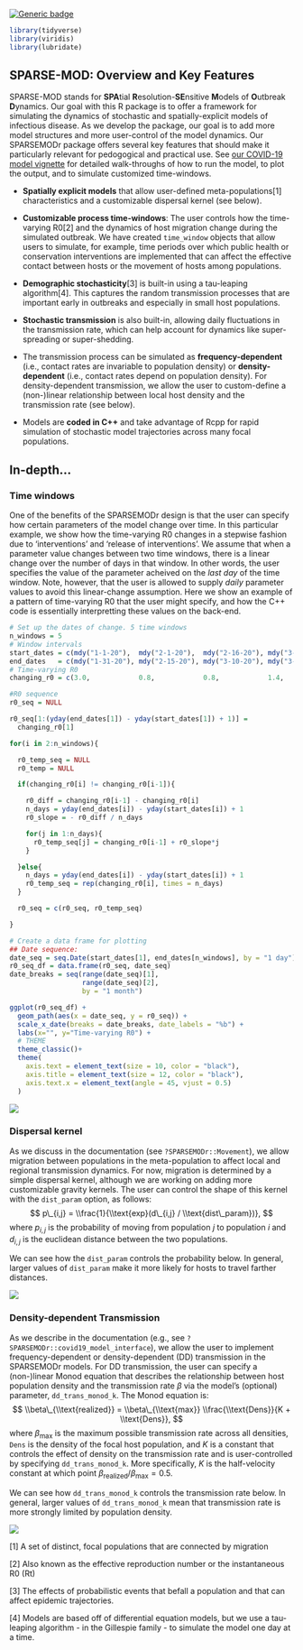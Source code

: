 [![Generic badge](https://cranlogs.r-pkg.org/badges/grand-total/SPARSEMODr)](https://cran.r-project.org/web/packages/SPARSEMODr/index.html)
``` r
library(tidyverse)
library(viridis)
library(lubridate)
```

SPARSE-MOD: Overview and Key Features
-------------------------------------

SPARSE-MOD stands for **SPA**tial **R**esolution-**SE**nsitive
**M**odels of **O**utbreak **D**ynamics. Our goal with this R package is
to offer a framework for simulating the dynamics of stochastic and
spatially-explicit models of infectious disease. As we develop the
package, our goal is to add more model structures and more user-control
of the model dynamics. Our SPARSEMODr package offers several key features
that should make it particularly relevant for pedogogical and practical
use. See [our COVID-19 model vignette](https://sparsemod.nau.edu/rpkg/covid19)
for detailed walk-throughs of how to run the model, to plot the output, and to
simulate customized time-windows.

-   **Spatially explicit models** that allow user-defined
    meta-populations[1] characteristics and a customizable dispersal
    kernel (see below).

-   **Customizable process time-windows**: The user controls how the
    time-varying R0[2] and the dynamics of host migration change during
    the simulated outbreak. We have created `time_window` objects that
    allow users to simulate, for example, time periods over which public
    health or conservation interventions are implemented that can affect
    the effective contact between hosts or the movement of hosts among
    populations.

-   **Demographic stochasticity**[3] is built-in using a tau-leaping
    algorithm[4]. This captures the random transmission processes that
    are important early in outbreaks and especially in small host
    populations.

-   **Stochastic transmission** is also built-in, allowing daily
    fluctuations in the transmission rate, which can help account for
    dynamics like super-spreading or super-shedding.

-   The transmission process can be simulated as **frequency-dependent**
    (i.e., contact rates are invariable to population density) or
    **density-dependent** (i.e., contact rates depend on population
    density). For density-dependent transmission, we allow the user to
    custom-define a (non-)linear relationship between local host density
    and the transmission rate (see below).

-   Models are **coded in C++** and take advantage of Rcpp for rapid
    simulation of stochastic model trajectories across many focal
    populations.

In-depth…
---------

### Time windows

One of the benefits of the SPARSEMODr design is that the user can specify
how certain parameters of the model change over time. In this particular
example, we show how the time-varying R0 changes in a stepwise fashion
due to ‘interventions’ and ‘release of interventions’. We assume that
when a parameter value changes between two time windows, there is a
linear change over the number of days in that window. In other words,
the user specifies the value of the parameter acheived on the *last day*
of the time window. Note, however, that the user is allowed to supply
*daily* parameter values to avoid this linear-change assumption. Here we
show an example of a pattern of time-varying R0 that the user might
specify, and how the C++ code is essentially interpretting these values
on the back-end.

``` r
# Set up the dates of change. 5 time windows
n_windows = 5
# Window intervals
start_dates = c(mdy("1-1-20"),  mdy("2-1-20"),  mdy("2-16-20"), mdy("3-11-20"), mdy("3-22-20"))
end_dates   = c(mdy("1-31-20"), mdy("2-15-20"), mdy("3-10-20"), mdy("3-21-20"), mdy("5-1-20"))
# Time-varying R0
changing_r0 = c(3.0,            0.8,            0.8,            1.4,            1.4)

#R0 sequence
r0_seq = NULL

r0_seq[1:(yday(end_dates[1]) - yday(start_dates[1]) + 1)] =
  changing_r0[1]

for(i in 2:n_windows){

  r0_temp_seq = NULL
  r0_temp = NULL

  if(changing_r0[i] != changing_r0[i-1]){

    r0_diff = changing_r0[i-1] - changing_r0[i]
    n_days = yday(end_dates[i]) - yday(start_dates[i]) + 1
    r0_slope = - r0_diff / n_days

    for(j in 1:n_days){
      r0_temp_seq[j] = changing_r0[i-1] + r0_slope*j
    }

  }else{
    n_days = yday(end_dates[i]) - yday(start_dates[i]) + 1
    r0_temp_seq = rep(changing_r0[i], times = n_days)
  }

  r0_seq = c(r0_seq, r0_temp_seq)

}

# Create a data frame for plotting
## Date sequence:
date_seq = seq.Date(start_dates[1], end_dates[n_windows], by = "1 day")
r0_seq_df = data.frame(r0_seq, date_seq)
date_breaks = seq(range(date_seq)[1],
                  range(date_seq)[2],
                  by = "1 month")

ggplot(r0_seq_df) +
  geom_path(aes(x = date_seq, y = r0_seq)) +
  scale_x_date(breaks = date_breaks, date_labels = "%b") +
  labs(x="", y="Time-varying R0") +
  # THEME
  theme_classic()+
  theme(
    axis.text = element_text(size = 10, color = "black"),
    axis.title = element_text(size = 12, color = "black"),
    axis.text.x = element_text(angle = 45, vjust = 0.5)
  )
```

![](man/figures/unnamed-chunk-2-1.png)

### Dispersal kernel

As we discuss in the documentation (see `?SPARSEMODr::Movement`), we
allow migration between populations in the meta-population to affect
local and regional transmission dynamics. For now, migration is
determined by a simple dispersal kernel, although we are working on
adding more customizable gravity kernels. The user can control the shape
of this kernel with the `dist_param` option, as follows:
$$ p\_{i,j} = \\frac{1}{\\text{exp}(d\_{i,j} / \\text{dist\_param})}, $$
where *p*<sub>*i*, *j*</sub> is the probability of moving from
population *j* to population *i* and *d*<sub>*i*, *j*</sub> is the
euclidean distance between the two populations.

We can see how the `dist_param` controls the probability below. In
general, larger values of `dist_param` make it more likely for hosts to
travel farther distances.

![](man/figures/unnamed-chunk-3-1.png)

### Density-dependent Transmission

As we describe in the documentation (e.g., see
`?SPARSEMODr::covid19_model_interface`), we allow the user to implement
frequency-dependent or density-dependent (DD) transmission in the
SPARSEMODr models. For DD transmission, the user can specify a
(non-)linear Monod equation that describes the relationship between host
population density and the transmission rate *β* via the model’s
(optional) parameter, `dd_trans_monod_k`. The Monod equation is:
$$ \\beta\_{\\text{realized}} = \\beta\_{\\text{max}} \\frac{\\text{Dens}}{K + \\text{Dens}}, $$
where *β*<sub>max</sub> is the maximum possible transmission rate across
all densities, `Dens` is the density of the focal host population, and
*K* is a constant that controls the effect of density on the
transmission rate and is user-controlled by specifying
`dd_trans_monod_k`. More specifically, *K* is the half-velocity constant
at which point *β*<sub>realized</sub>/*β*<sub>max</sub> = 0.5.

We can see how `dd_trans_monod_k` controls the transmission rate below.
In general, larger values of `dd_trans_monod_k` mean that transmission
rate is more strongly limited by population density.

![](man/figures/unnamed-chunk-4-1.png)

[1] A set of distinct, focal populations that are connected by migration

[2] Also known as the effective reproduction number or the instantaneous
R0 (Rt)

[3] The effects of probabilistic events that befall a population and
that can affect epidemic trajectories.

[4] Models are based off of differential equation models, but we use a
tau-leaping algorithm - in the Gillespie family - to simulate the model
one day at a time.
